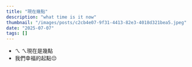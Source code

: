 ```yaml
---
title: "現在幾點"
description: "what time is it now"
thumbnail: "/images/posts/c2cb4e07-9f31-4413-82e3-4018d321bea5.jpeg"
date: "2025-07-07"
tags: []
---
```

- ㄟ ㄟ現在是幾點
- 我們幸福的起點😔
